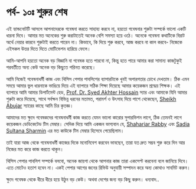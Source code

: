 # পর্ব- ১০ঃ শুরুর শেষ

এই হ্যান্ডনোটটি আসলে আপনাদেরকে গবেষনা করতে সাহায্য করবে না, হয়তো গবেষনার শুরুটা সম্পর্কে ভালো একটি ধারনা দিবে। আমার মত অনেকের শুরু করাটাতেই অনেক বেশি সমস্যা হয়ে ওঠে। অনেকে গবেষনা কথাটিকে বিরাট অর্থে নেয়ার কারনে শুরুটাই করতে পারেন না। কিভাবে, কি দিয়ে শুরু করবে, আজ করবে না কাল করবে- নিজেকে এইসকল উত্তর দিতে দিতে মোটিভেশন হারিয়ে ফেলে।

আমি-আপনি হয়তো অনেক বড় বিজ্ঞানি বা গবেষক হতে পারবো না, কিন্তু হতে পারে আমার করা সামান্য কাজটুকুই পরবর্তীতে অন্য কেউ অনেক বড় কিছুতে পরিনত করেছে।



আমি নিজেই গবেষনাধর্মী কাজ এবং থিসিস পেপার পাবলিশের ব্যাপারটাকে খুবই অপারগতার চোখে দেখতাম। ঠিক এমন সময়ে আমার ভুল ধারনাকে ভাঙিয়ে দিয়ে এই ব্যাপারে সঠিক শিক্ষা দিয়েছে আমার কয়েকজন শ্রদ্ধেয় শিক্ষক। এই ব্যাপারে আমি আমার ডিপার্টমেন্ট হেড, [Prof. Dr. Syed Akhter Hossain](http://faculty.daffodilvarsity.edu.bd/profile/cse/akhter.html) স্যার এবং আমাকে যিনি আমার শুরুটা করে দিয়েছে, সাথে সর্বক্ষন বিভিন্ন ধরনের মতামত, পরামর্শ ও উৎসাহ দিয়ে পাশে থেকেছেন, [Sheikh Abujar](http://faculty.daffodilvarsity.edu.bd/profile/cse/abujar.html) স্যারের কাছে আমি চির কৃতজ্ঞ।

আমাদের মত ক্ষুদে গবেষকদের গবেষনাধর্মী কাজ করতে যেমন ভালো কারোর সুপারভিশন লাগে, ঠিক তেমনই লাগে কয়েকজন ডেডিকেটেড টিম মেম্বার। সেদিক দিয়ে আমি একজন ভাগ্যবান যে, [Shahariar Rabby](https://www.facebook.com/shahariarrabby) এবং [Sadia Sultana Sharmin](https://www.facebook.com/sadia.sharmin.796) এর মত কাউকে টিম মেম্বার হিসেবে পেয়েছিলাম।

তাই যারা আজ থেকে গবেষনাধর্মী কাজের দিকে মনোনিবেশ করবেন ভাবছেন, তারা যত দ্রুত সম্ভব শুরু করে দিন আর নিজের মত করে কাজ করতে থাকুন। 

থিসিস পেপার পাবলিশ সম্পর্কে বলবো, অনেক জায়গা থেকে আপনার কাজ তারা একসেপ্ট করবেনা বলে জানিয়ে দিবে। এতে মোটেও হতাশ হবেন না। একই পেপার আগের জনের রিভিউ অনুযায়ী সম্পাদন করে অন্য কোথাও সাবমিট করুন। 

ক্ষুদে গবেষক থেকে ধীরে ধীরে হয়ে উঠুন বড় কেউ। অথবা দেশের জন্য বড় কিছু করুন। ধন্যবাদ..

